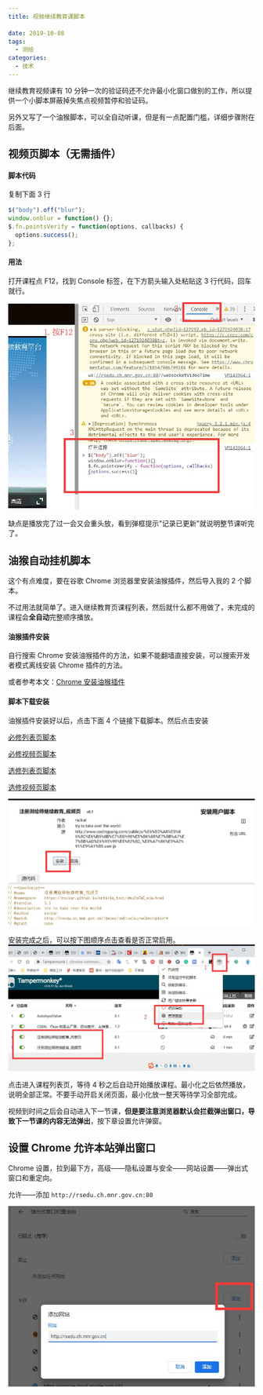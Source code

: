 ```yaml
---
title: 视频继续教育课脚本

date: 2019-10-08
tags:
  - 测绘
categories:
  - 技术
---
```


继续教育视频课有 10 分钟一次的验证码还不允许最小化窗口做别的工作，所以提供一个小脚本屏蔽掉失焦点视频暂停和验证码。

另外又写了一个油猴脚本，可以全自动听课，但是有一点配置门槛，详细步骤附在后面。

## 视频页脚本（无需插件）

#### 脚本代码

复制下面 3 行

```js
$("body").off("blur");
window.onblur = function() {};
$.fn.pointsVerify = function(options, callbacks) {
  options.success();
};
```

#### 用法

打开课程点 F12，找到 Console 标签，在下方箭头输入处粘贴这 3 行代码，回车就行。

![](../pic/zcchs.jpg)

缺点是播放完了过一会又会重头放，看到弹框提示"记录已更新"就说明整节课听完了。

## 油猴自动挂机脚本

这个有点难度，要在谷歌 Chrome 浏览器里安装油猴插件，然后导入我的 2 个脚本。

不过用法就简单了。进入继续教育页课程列表，然后就什么都不用做了，未完成的课程会**全自动**完整顺序播放。

#### 油猴插件安装

自行搜索 Chrome 安装油猴插件的方法，如果不能翻墙直接安装，可以搜索开发者模式离线安装 Chrome 插件的方法。

或者参考本文：[Chrome 安装油猴插件](./zhuceYouhou)

#### 脚本下载安装

油猴插件安装好以后，点击下面 4 个链接下载脚本。然后点击安装

[必修列表页脚本](https://github.com/Rackar/myTamperMonkeyLibs/raw/master/bixiu_list.user.js)

[必修视频页脚本](https://github.com/Rackar/myTamperMonkeyLibs/raw/master/bixiu_video.user.js)

[选修列表页脚本](https://github.com/Rackar/myTamperMonkeyLibs/raw/master/xuanxiu_list.user.js)

[选修视频页脚本](https://github.com/Rackar/myTamperMonkeyLibs/raw/master/xuanxiu_video.user.js)

![安装](../pic/install.jpg)

安装完成之后，可以按下图顺序点击查看是否正常启用。
![安装完成](../pic/ok.jpg)

点击进入课程列表页，等待 4 秒之后自动开始播放课程。最小化之后依然播放，说明全部正常。不要手动开启关闭页面，最小化放一整天等待学习全部完成。

视频到时间之后会自动进入下一节课，**但是要注意浏览器默认会拦截弹出窗口，导致下一节课的内容无法弹出**，按下章设置允许弹窗。

## 设置 Chrome 允许本站弹出窗口

Chrome 设置，拉到最下方，高级——隐私设置与安全——网站设置——弹出式窗口和重定向。

允许——添加 `http://rsedu.ch.mnr.gov.cn:80`

![允许弹窗](../pic/tanchuang.jpg)
